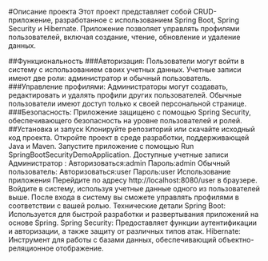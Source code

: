 #Описание проекта
Этот проект представляет собой CRUD-приложение, разработанное с использованием Spring Boot, Spring Security и Hibernate. Приложение позволяет управлять профилями пользователей, включая создание, чтение, обновление и удаление данных.

##Функциональность
###Авторизация: Пользователи могут войти в систему с использованием своих учетных данных. Учетные записи имеют две роли: администратор и обычный пользователь.
###Управление профилями: Администраторы могут создавать, редактировать и удалять профили других пользователей. Обычные пользователи имеют доступ только к своей персональной странице.
###Безопасность: Приложение защищено с помощью Spring Security, обеспечивающего безопасность на уровне пользователей и ролей.
##Установка и запуск
Клонируйте репозиторий или скачайте исходный код проекта.
Откройте проект в среде разработки, поддерживающей Java и Maven.
Запустите приложение с помощью Run SpringBootSecurityDemoApplication.
Доступные учетные записи
Администратор :
Авторизоваться:admin
Пароль:admin
Обычный пользователь:
Авторизоваться:user
Пароль:user
Использование приложения
Перейдите по адресу http://localhost:8080/user в браузере.
Войдите в систему, используя учетные данные одного из пользователей выше.
После входа в систему вы сможете управлять профилями в соответствии с вашей ролью.
Технические детали
Spring Boot: Используется для быстрой разработки и развертывания приложений на основе Spring.
Spring Security: Предоставляет функции аутентификации и авторизации, а также защиту от различных типов атак.
Hibernate: Инструмент для работы с базами данных, обеспечивающий объектно-реляционное отображение.
